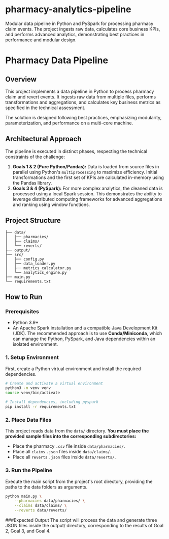 # pharmacy-analytics-pipeline
Modular data pipeline in Python and PySpark for processing pharmacy claim events. The project ingests raw data, calculates core business KPIs, and performs advanced analytics, demonstrating best practices in performance and modular design.

# Pharmacy Data Pipeline

## Overview

This project implements a data pipeline in Python to process pharmacy claim and revert events. It ingests raw data from multiple files, performs transformations and aggregations, and calculates key business metrics as specified in the technical assessment.

The solution is designed following best practices, emphasizing modularity, parameterization, and performance on a multi-core machine.

## Architectural Approach

The pipeline is executed in distinct phases, respecting the technical constraints of the challenge:

1.  **Goals 1 & 2 (Pure Python/Pandas):** Data is loaded from source files in parallel using Python's `multiprocessing` to maximize efficiency. Initial transformations and the first set of KPIs are calculated in-memory using the Pandas library.
2.  **Goals 3 & 4 (PySpark):** For more complex analytics, the cleaned data is processed using a local Spark session. This demonstrates the ability to leverage distributed computing frameworks for advanced aggregations and ranking using window functions.

## Project Structure
```
├── data/
│   ├── pharmacies/
│   ├── claims/
│   └── reverts/
├── output/
├── src/
│   ├── config.py
│   ├── data_loader.py
│   ├── metrics_calculator.py
│   └── analytics_engine.py
├── main.py
└── requirements.txt
```



## How to Run

### Prerequisites
- Python 3.9+
- An Apache Spark installation and a compatible Java Development Kit (JDK). The recommended approach is to use **Conda/Miniconda**, which can manage the Python, PySpark, and Java dependencies within an isolated environment.

### 1. Setup Environment
First, create a Python virtual environment and install the required dependencies.
```bash
# Create and activate a virtual environment
python3 -m venv venv
source venv/bin/activate

# Install dependencies, including pyspark
pip install -r requirements.txt
```

### 2. Place Data Files
This project reads data from the `data/` directory. **You must place the provided sample files into the corresponding subdirectories:**
- Place the pharmacy `.csv` file inside `data/pharmacies/`.
- Place all `claims` `.json` files inside `data/claims/`.
- Place all `reverts` `.json` files inside `data/reverts/`.

### 3. Run the Pipeline
Execute the main script from the project's root directory, providing the paths to the data folders as arguments.
```bash
python main.py \
    --pharmacies data/pharmacies/ \
    --claims data/claims/ \
    --reverts data/reverts/
```


###Expected Output
The script will process the data and generate three JSON files inside the output/ directory, corresponding to the results of Goal 2, Goal 3, and Goal 4.



